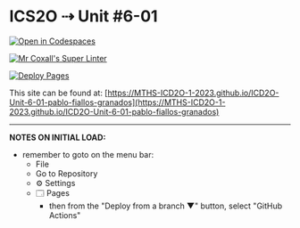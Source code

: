 # ICS2O ⇢ Unit #6-01

[![Open in Codespaces](https://classroom.github.com/assets/launch-codespace-7f7980b617ed060a017424585567c406b6ee15c891e84e1186181d67ecf80aa0.svg)](https://classroom.github.com/open-in-codespaces?assignment_repo_id=15167187)

[![Mr Coxall's Super Linter](https://github.com/MTHS-ICD2O-1-2023/ICD2O-Unit-6-01-pablo-fiallos-granados/workflows/Mr%20Coxall's%20Super%20Linter/badge.svg)](https://github.com/MTHS-ICD2O-1-2023/ICD2O-Unit-6-01-pablo-fiallos-granados/actions)

[![Deploy Pages](https://github.com/MTHS-ICD2O-1-2023/ICD2O-Unit-6-01-pablo-fiallos-granados/workflows/Deploy%20Pages/badge.svg)](https://github.com/MTHS-ICD2O-1-2023/ICD2O-Unit-6-01-pablo-fiallos-granados/actions)

This site can be found at: [https://MTHS-ICD2O-1-2023.github.io/ICD2O-Unit-6-01-pablo-fiallos-granados](https://MTHS-ICD2O-1-2023.github.io/ICD2O-Unit-6-01-pablo-fiallos-granados)

---

**NOTES ON INITIAL LOAD:**
- remember to goto on the menu bar:
  - File
  - Go to Repository
  - ⚙ Settings
  - 🗔 Pages
    - then from the "Deploy from a branch ▼" button, select "GitHub Actions"
